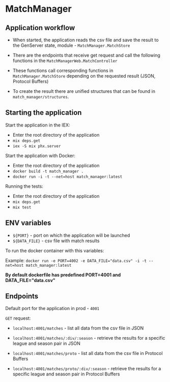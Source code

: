 # MatchManager

## Application workflow

* When started, the application reads the csv file and save the result to the GenServer state, module - `MatchManager.MatchStore`

* There are the endpoints that receive get request and call the following functions in the `MatchManagerWeb.MatchController`

* These functions call corresponding functions in `MatchManager.MatchStore` depending on the requested result (JSON, Protocol Buffers)

* To create the result there are unified structures that can be found in `match_manager/structures`. 

## Starting the application

Start the application in the IEX:

* Enter the root directory of the application
* `mix deps.get`
* `iex -S mix phx.server`

Start the application with Docker:

* Enter the root directory of the application
* `docker build -t match_manager .`
* `docker run -i -t --net=host match_manager:latest`

Running the tests: 

* Enter the root directory of the application
* `mix deps.get`
* `mix test`

## ENV variables

* `${PORT}` - port on which the application will be launched
* `${DATA_FILE}` - csv file with match results

To run the docker container with this variables:

Example: `docker run -e PORT=4002 -e DATA_FILE="data.csv" -i -t --net=host match_manager:latest`

**By default dockerfile has predefined PORT=4001 and DATA_FILE="data.csv"**

## Endpoints

Default port for the application in prod - `4001`

`GET` request:
* `localhost:4001/matches` - list all data from the csv file in JSON
* `localhost:4001/matches/:div/:season` - retrieve the results for a specific league and season pair in JSON

* `localhost:4001/matches/proto` - list all data from the csv file in Protocol Buffers
* `localhost:4001/matches/proto/:div/:season` - retrieve the results for a specific league and season pair in Protocol Buffers
